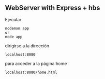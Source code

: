 ## WebServer with Express + hbs

Ejecutar 
```
nodemon app 
or
node app 
```
dirigirse a la dirección
```
localhost:8080
```
para acceder a la página home
```
localhost:8080/home.html
```